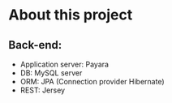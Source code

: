 **About this project**
===================

Back-end:
-------------

 - Application server: Payara 
 - DB: MySQL server
 - ORM: JPA  (Connection provider Hibernate)
 - REST: Jersey
